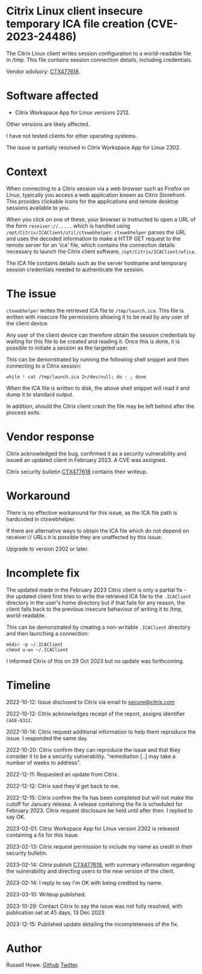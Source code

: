 # Citrix Linux client insecure temporary ICA file creation (CVE-2023-24486)

The Citrix Linux client writes session configuration to a world-readable file
in /tmp. This file contains session connection details, including credentials.

Vendor advisory: [CTX477618](https://support.citrix.com/article/CTX477618).

# Software affected

- Citrix Workspace App for Linux versions 2212.

Other versions are likely affected.

I have not tested clients for other operating systems.

The issue is partially resolved in Citrix Workspace App for Linux 2302.

# Context

When connecting to a Citrix session via a web browser such as Firefox on Linux,
typically you access a web application known as Citrix Storefront. This
provides clickable icons for the applications and remote desktop sessions
available to you.

When you click on one of these, your browser is instructed to open a URL of the
form `receiver://.....` which is handled using `/opt/Citrix/ICAClient/util/ctxwebhelper`.
`ctxwebhelper` parses the URL and uses the decoded information to make a HTTP
GET request to the remote server for an 'ica' file, which contains the
connection details necessary to launch the Citrix client software,
`/opt/Citrix/ICAClient/wfica`.

The ICA file contains details such as the server hostname and temporary session
credentials needed to authenticate the session.

# The issue

`ctxwebhelper` writes the retrieved ICA file to `/tmp/launch.ica`. This file is
written with insecure file permissions allowing it to be read by any user of
the client device.

Any user of the client device can therefore obtain the session credentials by
waiting for this file to be created and reading it. Once this is done, it is
possible to initiate a session as the targeted user.

This can be demonstrated by running the following shell snippet and then
connecting to a Citrix session:

    while ! cat /tmp/launch.ica 2>/dev/null; do : ; done

When the ICA file is written to disk, the above shell snippet will read it and
dump it to standard output.

In addition, should the Citrix client crash the file may be left behind after
the process exits.

# Vendor response

Citrix acknowledged the bug, confirmed it as a security vulnerability and issued
an updated client in February 2023. A CVE was assigned.

Citrix security bulletin
[CTX477618](https://support.citrix.com/article/CTX477618) contains their
writeup.

# Workaround

There is no effective workaround for this issue, as the ICA file path is
hardcoded in ctxwebhelper.

If there are alternative ways to obtain the ICA file which do not depend on
receiver:// URLs it is possible they are unaffected by this issue.

Upgrade to version 2302 or later.

# Incomplete fix

The updated made in the February 2023 Citrix client is only a partial fix - the
updated client first tries to write the retrieved ICA file to the `.ICAClient`
directory in the user's home directory but if that fails for any reason, the
client falls back to the previous insecure behaviour of writing it to /tmp,
world-readable.

This can be demonstrated by creating a non-writable `.ICAClient` directory and
then launching a connection:

    mkdir -p ~/.ICAClient
    chmod u-wx ~/.ICAClient

I informed Citrix of this on 29 Oct 2023 but no update was forthcoming.

# Timeline

2022-10-12: Issue disclosed to Citrix via email to secure@citrix.com

2022-10-12: Citrix acknowledges receipt of the report, assigns identifier
`CASE-8312`.

2022-10-14: Citrix request additional information to help them reproduce the
issue. I responded the same day.

2022-10-20: Citrix confirm they can reproduce the issue and that they consider
it to be a security vulnerability. "remediation [..] may take a number of weeks
to address".

2022-12-11: Requested an update from Citrix.

2022-12-12: Citrix said they'd get back to me.

2022-12-15: Citrix confirm the fix has been completed but will not make the
cutoff for January release. A release containing the fix is scheduled for
February 2023. Citrix request disclosure be held until after then. I replied to
say OK.

2023-02-01: Citrix Workspace App for Linux version 2302 is released containing
a fix for this issue.

2023-02-13: Citrix request permission to include my name as credit in their
security bulletin.

2023-02-14: Citrix publish
[CTX477618](https://support.citrix.com/article/CTX477618), with summary
information regarding the vulnerability and directing users to the new version
of the client.

2023-02-14: I reply to say I'm OK with being credited by name.

2023-03-10: Writeup published.

2023-10-29: Contact Citrix to say the issue was not fully resolved, with
publication set at 45 days, 13 Dec 2023

2023-12-15: Published update detailing the incompleteness of the fix.
# Author

Russell Howe. [Github](https://github.com/rhowe) [Twitter](https://twitter.com/rhowe212).
